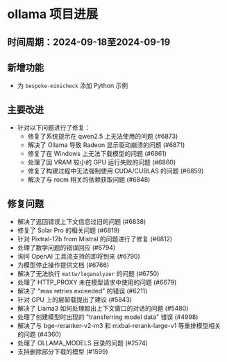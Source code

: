 # ollama 项目进展

## 时间周期：2024-09-18至2024-09-19

## 新增功能
- 为 `bespoke-minicheck` 添加 Python 示例
  
## 主要改进
- 针对以下问题进行了修复：
  - 修复了系统提示在 qwen2.5 上无法使用的问题 (#6873)
  - 解决了 Ollama 导致 Radeon 显示驱动崩溃的问题 (#6871)
  - 修复了在 Windows 上无法下载模型的问题 (#6861)
  - 处理了因 VRAM 较小的 GPU 运行失败的问题 (#6860)
  - 修复了构建过程中无法强制使用 CUDA/CUBLAS 的问题 (#6859)
  - 解决了与 rocm 相关的依赖获取问题 (#6848)

## 修复问题
- 解决了返回错误上下文信息过旧的问题 (#6838)
- 修复了 Solar Pro 的相关问题 (#6819)
- 针对 Pixtral-12b from Mistral 的问题进行了修复 (#6812)
- 处理了数学问题的错误回应 (#6794)
- 询问 OpenAI 工具流支持的即将到来 (#6790)
- 为模型停止操作提供文档 (#6766)
- 解决了无法执行 `mattw/loganalyzer` 的问题 (#6750)
- 处理了 HTTP_PROXY 未在模型请求中使用的问题 (#6679)
- 解决了 "max retries exceeded" 的错误 (#6211)
- 针对 GPU 上的层卸载提出了建议 (#5843)
- 解决了 Llama3 如何处理超出上下文窗口的对话的问题 (#5480)
- 处理了创建模型时出现的 "transferring model data" 错误 (#4998)
- 解决了与 bge-reranker-v2-m3 和 mxbai-rerank-large-v1 等重排模型相关的问题 (#4360)
- 处理了 OLLAMA_MODELS 目录的问题 (#2574)
- 支持删除部分下载的模型 (#1599)